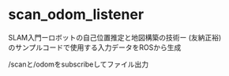 # scan_odom_listener

SLAM入門ーロボットの自己位置推定と地図構築の技術ー (友納正裕)  
のサンプルコードで使用する入力データをROSから生成

/scanと/odomをsubscribeしてファイル出力
